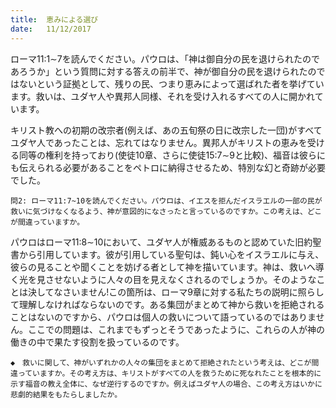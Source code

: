 ```yaml
---
title:  恵みによる選び
date:   11/12/2017
---
```


ローマ11:1∼7を読んでください。パウロは、「神は御自分の民を退けられたのであろうか」という質問に対する答えの前半で、神が御自分の民を退けられたのではないという証拠として、残りの民、つまり恵みによって選ばれた者を挙げています。救いは、ユダヤ人や異邦人同様、それを受け入れるすべての人に開かれています。

キリスト教への初期の改宗者(例えば、あの五旬祭の日に改宗した一団)がすべてユダヤ人であったことは、忘れてはなりません。異邦人がキリストの恵みを受ける同等の権利を持っており(使徒10章、さらに使徒15:7∼9と比較)、福音は彼らにも伝えられる必要があることをペトロに納得させるため、特別な幻と奇跡が必要でした。

`問2: ローマ11:7~10を読んでください。パウロは、イエスを拒んだイスラエルの一部の民が救いに気づけなくなるよう、神が意図的になさったと言っているのですか。この考えは、どこが間違っていますか。`

パウロはローマ11:8∼10において、ユダヤ人が権威あるものと認めていた旧約聖書から引用しています。彼が引用している聖句は、鈍い心をイスラエルに与え、彼らの見ることや聞くことを妨げる者として神を描いています。神は、救いへ導く光を見させないように人々の目を見えなくされるのでしょうか。そのようなことは決してなさいません!この箇所は、ローマ9章に対する私たちの説明に照らして理解しなければならないのです。ある集団がまとめて神から救いを拒絶されることはないのですから、パウロは個人の救いについて語っているのではありません。ここでの問題は、これまでもずっとそうであったように、これらの人が神の働きの中で果たす役割を扱っているのです。

`◆　救いに関して、神がいずれかの人々の集団をまとめて拒絶されたという考えは、どこが間違っていますか。その考え方は、キリストがすべての人を救うために死なれたことを根本的に示す福音の教え全体に、なぜ逆行するのですか。例えばユダヤ人の場合、この考え方はいかに悲劇的結果をもたらしましたか。`
